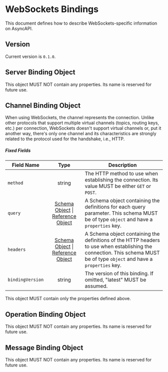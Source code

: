 # WebSockets Bindings

This document defines how to describe WebSockets-specific information on AsyncAPI.

<a name="version"></a>

## Version

Current version is `0.1.0`.


<a name="server"></a>

## Server Binding Object

This object MUST NOT contain any properties. Its name is reserved for future use.




<a name="channel"></a>

## Channel Binding Object

When using WebSockets, the channel represents the connection. Unlike other protocols that support multiple virtual channels (topics, routing keys, etc.) per connection, WebSockets doesn't support virtual channels or, put it another way, there's only one channel and its characteristics are strongly related to the protocol used for the handshake, i.e., HTTP.

##### Fixed Fields

Field Name | Type | Description
---|:---:|---
<a name="operationBindingObjectMethod"></a>`method` | string | The HTTP method to use when establishing the connection. Its value MUST be either `GET` or `POST`.
<a name="operationBindingObjectQuery"></a>`query` | [Schema Object][schemaObject] \| [Reference Object](referenceObject) | A Schema object containing the definitions for each query parameter. This schema MUST be of type `object` and have a `properties` key.
<a name="operationBindingObjectHeaders"></a>`headers` | [Schema Object][schemaObject] \| [Reference Object](referenceObject) | A Schema object containing the definitions of the HTTP headers to use when establishing the connection. This schema MUST be of type `object` and have a `properties` key.
<a name="operationBindingObjectBindingVersion"></a>`bindingVersion` | string | The version of this binding. If omitted, "latest" MUST be assumed.

This object MUST contain only the properties defined above.

<a name="operation"></a>

## Operation Binding Object

This object MUST NOT contain any properties. Its name is reserved for future use.


<a name="message"></a>

## Message Binding Object

This object MUST NOT contain any properties. Its name is reserved for future use.


[schemaObject]: https://github.com/asyncapi/spec/blob/master/spec/asyncapi.md#schemaObject
[referenceObject]: https://github.com/asyncapi/spec/blob/master/spec/asyncapi.md#referenceObject